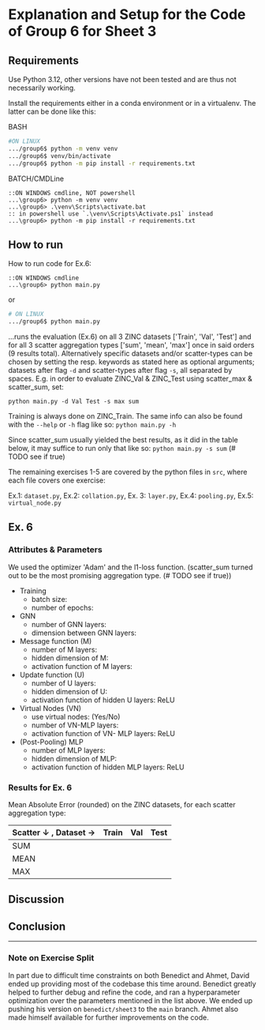 # Explanation and Setup for the Code of Group 6 for Sheet 3

## Requirements

Use Python 3.12, other versions have not been tested and are thus not necessarily working.

Install the requirements either in a conda environment or in a virtualenv. The latter can be done like this:

BASH

```bash
#ON LINUX
.../group6$ python -m venv venv
.../group6$ venv/bin/activate
.../group6$ python -m pip install -r requirements.txt
```

BATCH/CMDLine

```batch
::ON WINDOWS cmdline, NOT powershell
...\group6> python -m venv venv
...\group6> .\venv\Scripts\activate.bat
:: in powershell use `.\venv\Scripts\Activate.ps1` instead
...\group6> python -m pip install -r requirements.txt
```

## How to run

How to run code for Ex.6:

```batch
::ON WINDOWS cmdline
...\group6> python main.py
```

or

```bash
# ON LINUX
.../group6$ python main.py
```

...runs the evaluation (Ex.6) on all 3 ZINC datasets ['Train', 'Val', 'Test'] and for all 3 scatter aggregation types ['sum', 'mean', 'max'] once in said orders (9 results total). Alternatively specific datasets and/or scatter-types can be chosen by setting the resp. keywords as stated here as optional arguments; datasets after flag `-d` and scatter-types after flag `-s`, all separated by spaces. E.g. in order to evaluate ZINC_Val & ZINC_Test using scatter_max & scatter_sum, set:

`python main.py -d Val Test -s max sum`

Training is always done on ZINC_Train. The same info can also be found with the `--help` or `-h` flag like so: `python main.py -h`

Since scatter_sum usually yielded the best results, as it did in the table below, it may suffice to run only that like so: `python main.py -s sum`  (# TODO see if true)

The remaining exercises 1-5 are covered by the python files in `src`, where each file covers one exercise:

Ex.1: `dataset.py`, Ex.2: `collation.py`, Ex. 3: `layer.py`, Ex.4: `pooling.py`, Ex.5: `virtual_node.py`


## Ex. 6

### Attributes & Parameters

We used the optimizer 'Adam' and the l1-loss function. (scatter_sum turned out to be the most promising aggregation type. (# TODO see if true))

- Training
    - batch size:
    - number of epochs:
- GNN
    - number of GNN layers:
    - dimension between GNN layers:
- Message function (M)
    - number of M layers:
    - hidden dimension of M:
    - activation function of M layers:
- Update function (U)
    - number of U layers:
    - hidden dimension of U:
    - activation function of hidden U layers: ReLU
- Virtual Nodes (VN)
    - use virtual nodes: (Yes/No)
    - number of VN-MLP layers:
    - activation function of VN- MLP layers: ReLU
- (Post-Pooling) MLP
    - number of MLP layers:
    - hidden dimension of MLP:
    - activation function of hidden MLP layers: ReLU

### Results for Ex. 6

Mean Absolute Error (rounded) on the ZINC datasets, for each scatter aggregation type:

| Scatter ↓ , Dataset → | Train | Val  | Test |
| :-------------------- | :---  | :--- | :--- |
| SUM                   |       |      |      |
| MEAN                  |       |      |      |
| MAX                   |       |      |      |


## Discussion



## Conclusion



---

### Note on Exercise Split

In part due to difficult time constraints on both Benedict and Ahmet, David ended up providing most of the codebase this time around. Benedict greatly helped to further debug and refine the code, and ran a hyperparameter optimization over the parameters mentioned in the list above. We ended up pushing his version on `benedict/sheet3` to the `main` branch. Ahmet also made himself available for further improvements on the code.

